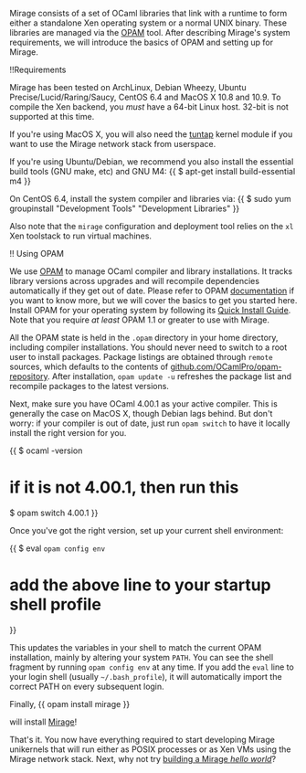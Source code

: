 Mirage consists of a set of OCaml libraries that link with a runtime to form either a standalone Xen operating system or a normal UNIX binary. These libraries are managed via the [OPAM](http://opam.ocaml.org) tool. After describing Mirage's system requirements, we will introduce the basics of OPAM and setting up for Mirage.

!!Requirements

Mirage has been tested on ArchLinux, Debian Wheezy, Ubuntu Precise/Lucid/Raring/Saucy, CentOS 6.4 and MacOS X 10.8 and 10.9. To compile the Xen backend, you *must* have a 64-bit Linux host. 32-bit is not supported at this time.

If you're using MacOS X, you will also need the [tuntap](http://tuntaposx.sourceforge.net/) kernel module if you want to use the Mirage network stack from userspace.

If you're using Ubuntu/Debian, we recommend you also install the essential build tools (GNU make, etc) and GNU M4:
{{
$ apt-get install build-essential m4
}}

On CentOS 6.4, install the system compiler and libraries via:
{{
$ sudo yum groupinstall "Development Tools" "Development Libraries"
}}

Also note that the `mirage` configuration and deployment tool relies on the `xl` Xen toolstack to run virtual machines.

!! Using OPAM

We use [OPAM](http://opam.ocaml.org) to manage OCaml compiler and library installations. It tracks library versions across upgrades and will recompile dependencies automatically if they get out of date. Please refer to OPAM [documentation](https://opam.ocaml.org) if you want to know more, but we will cover the basics to get you started here. Install OPAM for your operating system by following its [Quick Install Guide](http://opam.ocaml.org/doc/Quick_Install.html).  Note that you require *at least* OPAM 1.1 or greater to use with Mirage.

All the OPAM state is held in the `.opam` directory in your home directory, including compiler installations. You should never need to switch to a root user to install packages. Package listings are obtained through `remote` sources, which defaults to the contents of [github.com/OCamlPro/opam-repository](http://github.com/OCamlPro/opam-repository).
After installation, `opam update -u` refreshes the package list and recompile packages to the latest versions.

Next, make sure you have OCaml 4.00.1 as your active compiler. This is generally the case on MacOS X, though Debian lags behind. But don't worry: if your compiler is out of date, just run `opam switch` to have it locally install the right version for you.

{{
$ ocaml -version
# if it is not 4.00.1, then run this
$ opam switch 4.00.1
}}

Once you've got the right version, set up your current shell environment:

{{
$ eval `opam config env`
# add the above line to your startup shell profile
}}

This updates the variables in your shell to match the current OPAM installation, mainly by altering your system `PATH`. You can see the shell fragment by running `opam config env` at any time. If you add the `eval` line to your login shell (usually `~/.bash_profile`), it will automatically import the correct PATH on every subsequent login.

Finally,
{{
opam install mirage
}}

will install [Mirage](https://github.com/mirage/mirage)!

That's it. You now have everything required to start developing Mirage unikernels that will run either as POSIX processes or as Xen VMs using the Mirage network stack. Next, why not try [building a Mirage *hello world*](/wiki/hello-world)?
